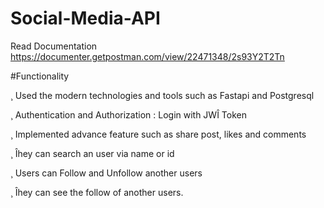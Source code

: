 # Social-Media-API
Read Documentation   https://documenter.getpostman.com/view/22471348/2s93Y2T2Tn

#Functionality

¸ Used the modern technologies and tools such as Fastapi and Postgresql

¸ Authentication and Authorization : Login with JWÎ Token

¸ Implemented advance feature such as share post, likes and comments

¸ Îhey can search an user via name or id

¸ Users can Follow and Unfollow another users

¸ Îhey can see the follow of another users.
